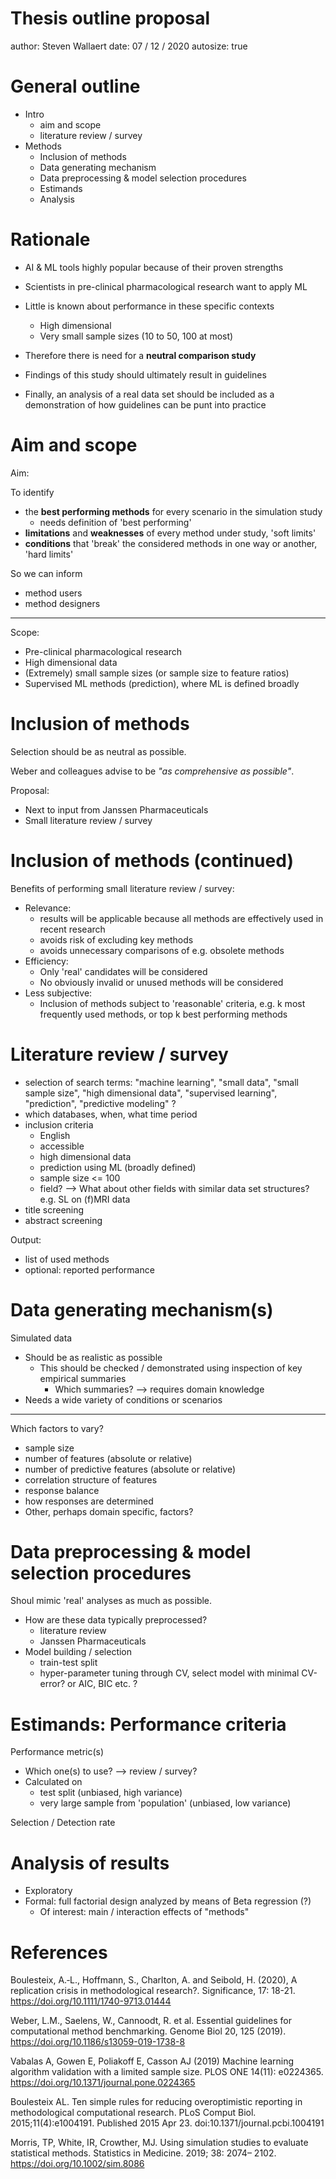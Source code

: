 Thesis outline proposal
========================================================
author: Steven Wallaert
date: 07 / 12 / 2020
autosize: true

General outline
========================================================
- Intro
  - aim and scope
  - literature review / survey
- Methods
  - Inclusion of methods
  - Data generating mechanism
  - Data preprocessing & model selection procedures
  - Estimands
  - Analysis

Rationale
========================================================
- AI & ML tools highly popular because of their proven strengths

- Scientists in pre-clinical pharmacological research want to apply ML 

- Little is known about performance in these specific contexts
  - High dimensional
  - Very small sample sizes (10 to 50, 100 at most)
  
- Therefore there is need for a __neutral comparison study__ 

- Findings of this study should ultimately result in guidelines

- Finally, an analysis of a real data set should be included as a demonstration of how guidelines can be punt into practice



Aim and scope
========================================================

Aim:

To identify
- the **best performing methods** for every scenario in the simulation study
  - needs definition of 'best performing'
- **limitations** and **weaknesses** of every method under study, 'soft limits'
- **conditions** that 'break' the considered methods in one way or another, 'hard limits'

So we can inform

- method users
- method designers

***

Scope:


- Pre-clinical pharmacological research 
- High dimensional data 
- (Extremely) small sample sizes (or sample size to feature ratios)
- Supervised ML methods (prediction), where ML is defined broadly



Inclusion of methods
========================================================

Selection should be as neutral as possible.

Weber and colleagues advise to be _"as comprehensive as possible"_.

Proposal:

- Next to input from Janssen Pharmaceuticals
- Small literature review / survey

Inclusion of methods (continued)
========================================================

Benefits of performing small literature review / survey:

- Relevance:
  - results will be applicable because all methods are effectively used in recent research
  - avoids risk of excluding key methods
  - avoids unnecessary comparisons of e.g. obsolete methods
- Efficiency:
  - Only 'real' candidates will be considered
  - No obviously invalid or unused methods will be considered
- Less subjective:
  - Inclusion of methods subject to 'reasonable' criteria, e.g. k most frequently used methods, or top k best performing methods


Literature review / survey
========================================================

- selection of search terms: 
"machine learning", "small data", "small sample size", "high dimensional data", "supervised learning", "prediction", "predictive modeling" ?
- which databases, when, what time period
- inclusion criteria
  - English
  - accessible
  - high dimensional data
  - prediction using ML (broadly defined)
  - sample size <= 100
  - field? --> What about other fields with similar data set structures? e.g. SL on (f)MRI data
- title screening
- abstract screening

Output:

- list of used methods
- optional: reported performance

Data generating mechanism(s)
========================================================

Simulated data

- Should be as realistic as possible
  - This should be checked / demonstrated using inspection of key empirical summaries
    - Which summaries? --> requires domain knowledge
- Needs a wide variety of conditions or scenarios

***

Which factors to vary?
- sample size
- number of features (absolute or relative)
- number of predictive features (absolute or relative)
- correlation structure of features
- response balance
- how responses are determined
- Other, perhaps domain specific, factors?

Data preprocessing & model selection procedures
========================================================
Shoul mimic 'real' analyses as much as possible.

- How are these data typically preprocessed?
  - literature review
  - Janssen Pharmaceuticals
- Model building / selection
  - train-test split
  - hyper-parameter tuning through CV, select model with minimal CV-error? or AIC, BIC etc. ?


Estimands: Performance criteria
========================================================
Performance metric(s)
- Which one(s) to use? --> review / survey?
- Calculated on
  - test split (unbiased, high variance)
  - very large sample from 'population' (unbiased, low variance)

Selection / Detection rate

Analysis of results
========================================================

- Exploratory
- Formal: full factorial design analyzed by means of Beta regression (?)
  - Of interest: main / interaction effects of "methods"

References
========================================================

Boulesteix, A.‐L., Hoffmann, S., Charlton, A. and Seibold, H. (2020), A replication crisis in methodological research?. Significance, 17: 18-21. https://doi.org/10.1111/1740-9713.01444

Weber, L.M., Saelens, W., Cannoodt, R. et al. Essential guidelines for computational method benchmarking. Genome Biol 20, 125 (2019). https://doi.org/10.1186/s13059-019-1738-8

Vabalas A, Gowen E, Poliakoff E, Casson AJ (2019) Machine learning algorithm validation with a limited sample size. PLOS ONE 14(11): e0224365. https://doi.org/10.1371/journal.pone.0224365

Boulesteix AL. Ten simple rules for reducing overoptimistic reporting in methodological computational research. PLoS Comput Biol. 2015;11(4):e1004191. Published 2015 Apr 23. doi:10.1371/journal.pcbi.1004191

 Morris, TP, White, IR, Crowther, MJ. Using simulation studies to evaluate statistical methods. Statistics in Medicine. 2019; 38: 2074– 2102. https://doi.org/10.1002/sim.8086 
